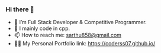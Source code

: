 ### Hi there 👋
- 🌱 I’m Full Stack Developer & Competitive Programmer.
- 👯 I mainly code in cpp.
- 📫 How to reach me: sarthu858@gmail.com
- 🙋‍♂️ My Personal Portfolio link: https://coderss07.github.io/
